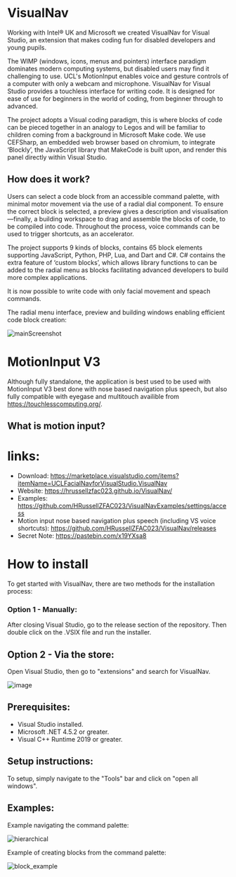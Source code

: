 # VisualNav

Working with Intel® UK and Microsoft we created VisualNav for Visual Studio, an extension that makes coding fun for disabled developers and young pupils.

The WIMP  (windows, icons, menus and pointers) interface paradigm dominates modern computing systems, but disabled users may find it challenging to use. UCL's MotionInput enables voice and gesture controls of a computer with only a webcam and microphone. VisualNav for Visual Studio provides a touchless interface for writing code. It is designed for ease of use for beginners in the world of coding, from beginner through to advanced.

The project adopts a Visual coding paradigm, this is where blocks of code can be pieced together in an analogy to Legos and will be familiar to children coming from a background in Microsoft Make code. We use CEFSharp, an embedded web browser based on chromium, to integrate ‘Blockly’, the JavaScript library that MakeCode is built upon, and render this panel directly within Visual Studio.

## How does it work?

Users can select a code block from an accessible command palette, with minimal motor movement via the use of a radial dial component. To ensure the correct block is selected, a preview gives a description and visualisation—finally, a building workspace to drag and assemble the blocks of code, to be compiled into code. Throughout the process, voice commands can be used to trigger shortcuts, as an accelerator.

The project supports 9 kinds of blocks, contains 65 block elements supporting JavaScript, Python, PHP, Lua, and Dart and C#.  C# contains the extra feature of ‘custom blocks’, which allows library functions to can be added to the radial menu as blocks facilitating advanced developers to build more complex applications.

It is now possible to write code with only facial movement and speach commands.


The radial menu interface, preview and building windows enabling efficient code block creation:

![mainScreenshot](https://user-images.githubusercontent.com/96876320/187952113-ee522257-4a3c-4802-877e-a9b77b117410.png)

# MotionInput V3
Although fully standalone, the application is best used to be used with MotionInput V3 best done with nose based navigation plus speech, but also fully compatible with eyegase and multitouch availible from https://touchlesscomputing.org/. 

## What is motion input?

# links:

* Download: https://marketplace.visualstudio.com/items?itemName=UCLFacialNavforVisualStudio.VisualNav
* Website: https://hrussellzfac023.github.io/VisualNav/
* Examples: https://github.com/HRussellZFAC023/VisualNavExamples/settings/access
* Motion input nose based navigation plus speech (including VS voice shortcuts): https://github.com/HRussellZFAC023/VisualNav/releases
* Secret Note: https://pastebin.com/x19YXsa8


# How to install

To get started with VisualNav, there are two methods for the installation process:

### Option 1 - Manually: 
After closing Visual Studio, go to the release section of the repository. Then double click on the .VSIX file and run the installer.

## Option 2 - Via the store:
Open Visual Studio, then go to "extensions" and search for VisualNav.

![image](https://user-images.githubusercontent.com/22746105/188231082-5454a0bc-1b5c-49de-bbb0-2c7e3ac0ead9.png)

## Prerequisites: 
* Visual Studio installed.
* Microsoft .NET 4.5.2 or greater.
* Visual C++ Runtime 2019 or greater.

     
## Setup instructions:
    
To setup, simply navigate to the "Tools" bar and click on "open all windows".

## Examples:
Example navigating the command palette:

![hierarchical](https://user-images.githubusercontent.com/96876320/187951335-05cff28b-045b-4fba-b289-031baa2efa4e.png)

Example of creating blocks from the command palette:

![block_example](https://user-images.githubusercontent.com/96876320/187952486-52fb1fae-4330-4415-86b3-fea184484129.png)


